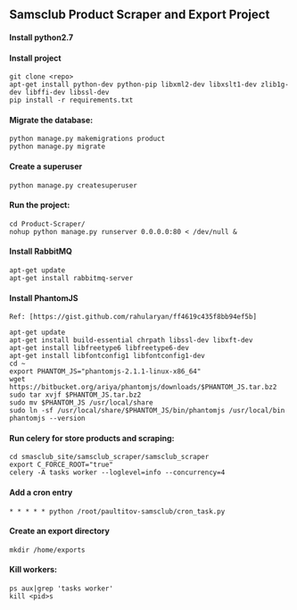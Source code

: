 ## Samsclub Product Scraper and Export Project

#### Install python2.7
#### Install project
    git clone <repo>
    apt-get install python-dev python-pip libxml2-dev libxslt1-dev zlib1g-dev libffi-dev libssl-dev
    pip install -r requirements.txt

#### Migrate the database:
    python manage.py makemigrations product
    python manage.py migrate

#### Create a superuser
    python manage.py createsuperuser

#### Run the project:
    cd Product-Scraper/
    nohup python manage.py runserver 0.0.0.0:80 < /dev/null &

#### Install RabbitMQ

    apt-get update
    apt-get install rabbitmq-server

#### Install PhantomJS
    Ref: [https://gist.github.com/rahularyan/ff4619c435f8bb94ef5b]

    apt-get update
    apt-get install build-essential chrpath libssl-dev libxft-dev
    apt-get install libfreetype6 libfreetype6-dev
    apt-get install libfontconfig1 libfontconfig1-dev
    cd ~
    export PHANTOM_JS="phantomjs-2.1.1-linux-x86_64"
    wget https://bitbucket.org/ariya/phantomjs/downloads/$PHANTOM_JS.tar.bz2
    sudo tar xvjf $PHANTOM_JS.tar.bz2
    sudo mv $PHANTOM_JS /usr/local/share
    sudo ln -sf /usr/local/share/$PHANTOM_JS/bin/phantomjs /usr/local/bin
    phantomjs --version

#### Run celery for store products and scraping:
    cd smasclub_site/samsclub_scraper/samsclub_scraper
    export C_FORCE_ROOT="true"
    celery -A tasks worker --loglevel=info --concurrency=4

#### Add a cron entry
    
    * * * * * python /root/paultitov-samsclub/cron_task.py

#### Create an export directory
    
    mkdir /home/exports
    
#### Kill workers:
    ps aux|grep 'tasks worker'
    kill <pid>s
